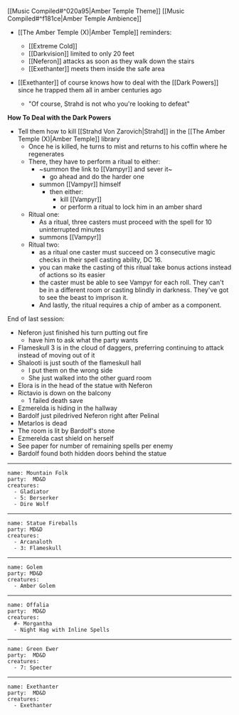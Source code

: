 
[[Music Compiled#^020a95|Amber Temple Theme]]
[[Music Compiled#^f181ce|Amber Temple Ambience]]

- [[The Amber Temple (X)|Amber Temple]] reminders:
	- [[Extreme Cold]] 
	- [[Darkvision]] limited to only 20 feet
	- [[Neferon]] attacks as soon as they walk down the stairs
	- [[Exethanter]] meets them inside the safe area

- [[Exethanter]] of course knows how to deal with the [[Dark Powers]] since he trapped them all in amber centuries ago
	- "Of course, Strahd is not who you're looking to defeat"

**How To Deal with the Dark Powers**
- Tell them how to kill [[Strahd Von Zarovich|Strahd]] in the [[The Amber Temple (X)|Amber Temple]] library
	- Once he is killed, he turns to mist and returns to his coffin where he regenerates
	- There, they have to perform a ritual to either:
		- ~summon the link to [[Vampyr]] and sever it~
			- go ahead and do the harder one
		- summon [[Vampyr]] himself
			- then either:
				- kill [[Vampyr]]
				- or perform a ritual to lock him in an amber shard
	- Ritual one:
		- As a ritual, three casters must proceed with the spell for 10 uninterrupted minutes
		- summons [[Vampyr]]
	- Ritual two:
		- as a ritual one caster must succeed on 3 consecutive magic checks in their spell casting ability, DC 16.
		- you can make the casting of this ritual take bonus actions instead of actions so its easier
		- the caster must be able to see Vampyr for each roll. They can't be in a different room or casting blindly in darkness. They've got to see the beast to imprison it.
		- And lastly, the ritual requires a chip of amber as a component.

End of last session: 
- Neferon just finished his turn putting out fire
	- have him to ask what the party wants
- Flameskull 3 is in the cloud of daggers, preferring continuing to attack instead of moving out of it
- Shalooti is just south of the flameskull hall
	- I put them on the wrong side
	- She just walked into the other guard room
- Elora is in the head of the statue with Neferon
- Rictavio is down on the balcony
	- 1 failed death save
- Ezmerelda is hiding in the hallway
- Bardolf just piledrived Neferon right after Pelinal
- Metarlos is dead
- The room is lit by Bardolf's stone
- Ezmerelda cast shield on herself
- See paper for number of remaining spells per enemy
- Bardolf found both hidden doors behind the statue



---

```encounter
name: Mountain Folk
party:  MD&D
creatures:
  - Gladiator
  - 5: Berserker
  - Dire Wolf
```

---

```encounter
name: Statue Fireballs
party: MD&D
creatures:
  - Arcanaloth
  - 3: Flameskull
```

---

```encounter
name: Golem
party: MD&D
creatures:
  - Amber Golem
```

---

```encounter
name: Offalia
party:  MD&D
creatures:
  #- Morgantha
  - Night Hag with Inline Spells
```

---

```encounter
name: Green Ewer
party:  MD&D
creatures:
  - 7: Specter
```

---

```encounter
name: Exethanter
party:  MD&D
creatures:
  - Exethanter
```
